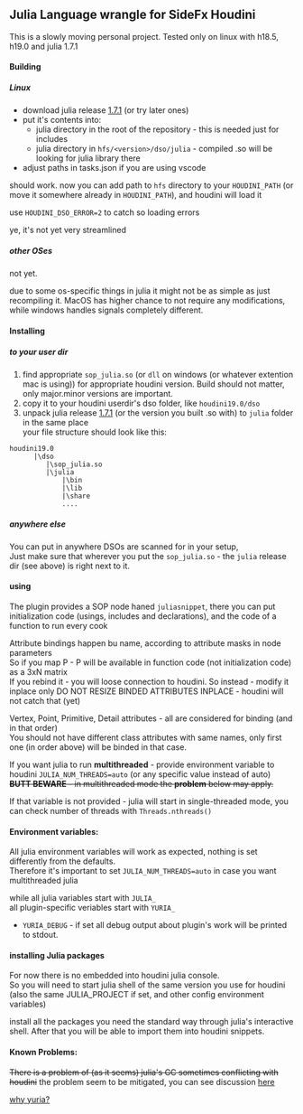 ## Julia Language wrangle for SideFx Houdini

This is a slowly moving personal project.
Tested only on linux with h18.5, h19.0 and julia 1.7.1

#### Building
##### Linux
* download julia release [1.7.1](https://julialang.org/downloads/) (or try later ones) 
* put it's contents into:
  * julia directory in the root of the repository - this is needed just for includes
  * julia directory in `hfs/<version>/dso/julia` - compiled .so will be looking for julia library there
* adjust paths in tasks.json if you are using vscode

should work. now you can add path to `hfs` directory to your `HOUDINI_PATH` (or move it somewhere already in `HOUDINI_PATH`), and houdini will load it

use `HOUDINI_DSO_ERROR=2` to catch so loading errors

ye, it's not yet very streamlined

##### other OSes
not yet.

due to some os-specific things in julia it might not be as simple as just recompiling it. MacOS has higher chance to not require any modifications, while windows handles signals completely different.

#### Installing
##### to your user dir
1. find appropriate `sop_julia.so` (or `dll` on windows (or whatever extention mac is using)) for appropriate houdini version. Build should not matter, only major.minor versions are important.
2. copy it to your houdini userdir's dso folder, like `houdini19.0/dso`
3. unpack julia release [1.7.1](https://julialang.org/downloads/) (or the version you built .so with) to `julia` folder in the same place  
your file structure should look like this:  
```
houdini19.0
      |\dso
         |\sop_julia.so
         |\julia
             |\bin
             |\lib
             |\share
             ....
```
##### anywhere else
You can put in anywhere DSOs are scanned for in your setup,  
Just make sure that wherever you put the `sop_julia.so` - the `julia` release dir (see above) is right next to it.

#### using
The plugin provides a SOP node haned `juliasnippet`, there you can put initialization code (usings, includes and declarations), and the code of a function to run every cook

Attribute bindings happen bu name, according to attribute masks in node parameters  
So if you map P - P will be available in function code (not initialization code) as a 3xN matrix  
If you rebind it - you will loose connection to houdini. So instead - modify it inplace only
DO NOT RESIZE BINDED ATTRIBUTES INPLACE - houdini will not catch that (yet)

Vertex, Point, Primitive, Detail attributes - all are considered for binding (and in that order)  
You should not have different class attributes with same names, only first one (in order above) will be binded in that case.

If you want julia to run **multithreaded** - provide environment variable to houdini `JULIA_NUM_THREADS=auto` (or any specific value instead of auto)  
~~**BUTT BEWARE** - in multithreaded mode the **problem** below may apply.~~  

If that variable is not provided - julia will start in single-threaded mode, you can check number of threads with `Threads.nthreads()`

#### Environment variables:
All julia environment variables will work as expected, nothing is set differently from the defaults.  
Therefore it's important to set `JULIA_NUM_THREADS=auto` in case you want multithreaded julia

while all julia variables start with `JULIA_`  
all plugin-specific veriables start with `YURIA_`

* `YURIA_DEBUG` - if set all debug output about plugin's work will be printed to stdout.

#### installing Julia packages
For now there is no embedded into houdini julia console.  
So you will need to start julia shell of the same version you use for houdini (also the same JULIA_PROJECT if set, and other config environment variables)

install all the packages you need the standard way through julia's interactive shell. After that you will be able to import them into houdini snippets.

#### Known Problems:
~~There is a problem of (as it seems) julia's GC sometimes conflicting with houdini~~ the problem seem to be mitigated, you can see discussion [here](https://discourse.julialang.org/t/segfault-and-crash-embedding-when-julia-runs-multithreaded-gc/75221)

[why yuria?](https://youtu.be/frlyZzYG1So?t=35)
